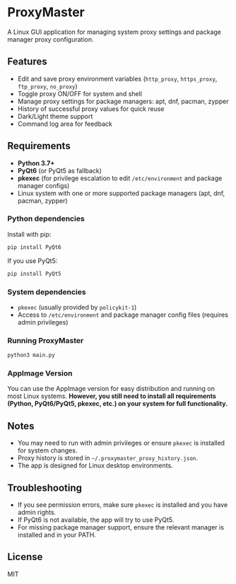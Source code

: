 # ProxyMaster

A Linux GUI application for managing system proxy settings and package manager proxy configuration.

## Features
- Edit and save proxy environment variables (`http_proxy`, `https_proxy`, `ftp_proxy`, `no_proxy`)
- Toggle proxy ON/OFF for system and shell
- Manage proxy settings for package managers: apt, dnf, pacman, zypper
- History of successful proxy values for quick reuse
- Dark/Light theme support
- Command log area for feedback

## Requirements
- **Python 3.7+**
- **PyQt6** (or PyQt5 as fallback)
- **pkexec** (for privilege escalation to edit `/etc/environment` and package manager configs)
- Linux system with one or more supported package managers (apt, dnf, pacman, zypper)

### Python dependencies
Install with pip:
```bash
pip install PyQt6
```
If you use PyQt5:
```bash
pip install PyQt5
```

### System dependencies
- `pkexec` (usually provided by `policykit-1`)
- Access to `/etc/environment` and package manager config files (requires admin privileges)

### Running ProxyMaster
```bash
python3 main.py
```

### AppImage Version
You can use the AppImage version for easy distribution and running on most Linux systems. **However, you still need to install all requirements (Python, PyQt6/PyQt5, pkexec, etc.) on your system for full functionality.**

## Notes
- You may need to run with admin privileges or ensure `pkexec` is installed for system changes.
- Proxy history is stored in `~/.proxymaster_proxy_history.json`.
- The app is designed for Linux desktop environments.

## Troubleshooting
- If you see permission errors, make sure `pkexec` is installed and you have admin rights.
- If PyQt6 is not available, the app will try to use PyQt5.
- For missing package manager support, ensure the relevant manager is installed and in your PATH.

## License
MIT
